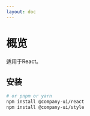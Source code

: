 ```yaml
---
layout: doc
---
```


# 概览

适用于React。

## 安装

```bash
# or pnpm or yarn
npm install @company-ui/react
npm install @company-ui/style
```
